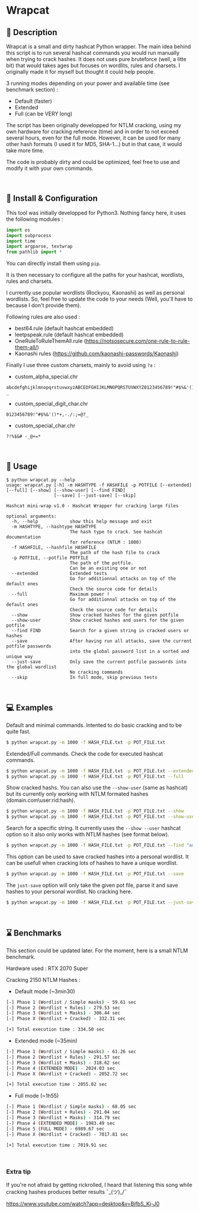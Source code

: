 # Wrapcat

## :speech_balloon: Description

Wrapcat is a small and dirty hashcat Python wrapper.
The main idea behind this script is to run several hashcat commands you would run manually when trying to crack hashes. It does not uses pure bruteforce (well, a litte bit) that would takes ages but focuses on wordlits, rules and charsets.
I originally made it for myself but thought it could help people.

3 running modes depending on your power and available time (see benchmark section) : 
- Default (faster)
- Extended 
- Full (can be VERY long)

The script has been originally developped for NTLM cracking, using my own hardware for cracking reference (time) and in order to not exceed several hours, even for the full mode. However, it can be used for many other hash formats (I used it for MD5, SHA-1...) but in that case, it would take more time.

The code is probably dirty and could be optimized, feel free to use and modify it with your own commands.

<br/>

## :memo: Install & Configuration

This tool was initially developped for Python3.
Nothing fancy here, it uses the following modules :

```python
import os
import subprocess
import time
import argparse, textwrap
from pathlib import *
```

You can directly install them using `pip`.
<br/>

It is then necessary to configure all the paths for your hashcat, wordlists, rules and charsets.

I currently use popular wordlists (Rockyou, Kaonashi) as well as personal wordlists. So, feel free to update the code to your needs (Well, you'll have to because I don't provide them).

Following rules are also used : 
- best64.rule (default hashcat embedded)
- leetpspeak.rule (default hashcat embedded)
- OneRuleToRuleThemAll.rule (https://notsosecure.com/one-rule-to-rule-them-all/)
- Kaonashi rules (https://github.com/kaonashi-passwords/Kaonashi)

Finally I use three custom charsets, mainly to avoid using `?a` :

- custom_alpha_special.chr
```
abcdefghijklmnopqrstuvwxyzABCEDFGHIJKLMNOPQRSTUVWXYZ0123456789!"#$%&'()*+,-./:;=@?_
```

- custom_special_digit_char.chr
```
0123456789!"#$%&'()*+,-./:;=@?_
```

- custom_special_char.chr
```
?!%$&# -_@+=*
```
<br/>

## :book: Usage

```
$ python wrapcat.py --help
usage: wrapcat.py [-h] -m HASHTYPE -f HASHFILE -p POTFILE [--extended] [--full] [--show] [--show-user] [--find FIND]
                  [--save] [--just-save] [--skip]

Hashcat mini-wrap v1.0 - Hashcat Wrapper for cracking large files

optional arguments:
  -h, --help            show this help message and exit
  -m HASHTYPE, --hashtype HASHTYPE
                        The hash type to crack. See hashcat documentation
                        for reference (NTLM : 1000)
  -f HASHFILE, --hashfile HASHFILE
                        The path of the hash file to crack
  -p POTFILE, --potfile POTFILE
                        The path of the potfile.
                        Can be an existing one or not
  --extended            Extended tests
                        Go for additionnal attacks on top of the default ones
                        Check the source code for details
  --full                Maximum power !
                        Go for additionnal attacks on top of the default ones
                        Check the source code for details
  --show                Show cracked hashes for the given potfile
  --show-user           Show cracked hashes and users for the given potfile
  --find FIND           Search for a given string in cracked users or hashes
  --save                After having run all attacks, save the current potfile passwords
                        into the global password list in a sorted and unique way
  --just-save           Only save the current potfile passwords into the global wordlist
                        No cracking commands
  --skip                In full mode, skip previous tests
```
<br/>

## :computer: Examples

Default and minimal commands. Intented to do basic cracking and to be quite fast.

```bash
$ python wrapcat.py -m 1000 -f HASH_FILE.txt -p POT_FILE.txt
```

Extended/Full commands.
Check the code for executed hashcat commands.

```bash
$ python wrapcat.py -m 1000 -f HASH_FILE.txt -p POT_FILE.txt --extended
$ python wrapcat.py -m 1000 -f HASH_FILE.txt -p POT_FILE.txt --full
```

Show cracked hashs.
You can also use the `--show-user` (same as hashcat) but its currently only working with NTLM formated hashes (domain.com\user:rid:hash).

```bash
$ python wrapcat.py -m 1000 -f HASH_FILE.txt -p POT_FILE.txt --show
$ python wrapcat.py -m 1000 -f HASH_FILE.txt -p POT_FILE.txt --show-user
```

Search for a specific string. It currently uses the `--show --user` hashcat option so it also only works with NTLM hashes (see format below).

```bash
$ python wrapcat.py -m 1000 -f HASH_FILE.txt -p POT_FILE.txt --find "adminlol"
```

This option can be used to save cracked hashes into a personal wordlist.
It can be usefull when cracking lots of hashes to have a unique wordlist.

```bash
$ python wrapcat.py -m 1000 -f HASH_FILE.txt -p POT_FILE.txt --save
```

The `just-save` option will only take the given pot file, parse it and save hashes to your personal wordlist.
No cracking here.

```bash
$ python wrapcat.py -m 1000 -f HASH_FILE.txt -p POT_FILE.txt --just-save
```
<br/>

## :hourglass: Benchmarks

This section could be updated later.
For the moment, here is a small NTLM benchmark.

Hardware used : RTX 2070 Super

Cracking 2150 NTLM Hashes :

- Default mode (\~3min30)
```bash
[-] Phase 1 (Wordlist / Simple masks) - 59.61 sec
[-] Phase 2 (Wordlist + Rules) - 279.53 sec
[-] Phase 3 (Wordlist + Masks) - 306.44 sec
[-] Phase X (Wordlist + Cracked) - 332.31 sec

[+] Total execution time : 334.50 sec
```

- Extended mode (\~35min)
```bash
[-] Phase 1 (Wordlist / Simple masks) - 61.26 sec
[-] Phase 2 (Wordlist + Rules) - 291.57 sec
[-] Phase 3 (Wordlist + Masks) - 318.62 sec
[-] Phase 4 (EXTENDED MODE) - 2024.03 sec
[-] Phase X (Wordlist + Cracked) - 2052.72 sec

[+] Total execution time : 2055.02 sec
```

- Full mode (\~1h55)
```bash
[-] Phase 1 (Wordlist / Simple masks) - 68.05 sec
[-] Phase 2 (Wordlist + Rules) - 291.04 sec
[-] Phase 3 (Wordlist + Masks) - 314.79 sec
[-] Phase 4 (EXTENDED MODE) - 1983.49 sec
[-] Phase 5 (FULL MODE) - 6989.67 sec
[-] Phase X (Wordlist + Cracked) - 7017.81 sec

[+] Total execution time : 7019.91 sec
```
<br/>

### Extra tip

If you're not afraid by getting rickrolled, I heard that listening this song while cracking hashes produces better results ¯\_(ツ)\_/¯

https://www.youtube.com/watch?app=desktop&v=BjfbS_Kj-J0